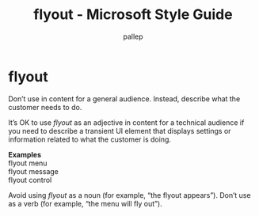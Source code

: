 ﻿---
title: flyout - Microsoft Style Guide
author: pallep
ms.author: pallep
ms.date: 1/19/2018
ms.topic: article
ms.prod: non-product-specific
---

# flyout

Don’t use in content for a general audience. Instead, describe what the customer needs to do.

It’s OK to use *flyout*
as an adjective in content for a technical audience if you need to
describe a transient UI element that displays settings or information
related to what the customer is doing. 

**Examples**  
flyout menu  
flyout message  
flyout control

Avoid using *flyout* as a noun (for example, “the flyout appears”). Don’t use as a verb (for example, “the menu will fly out”).
